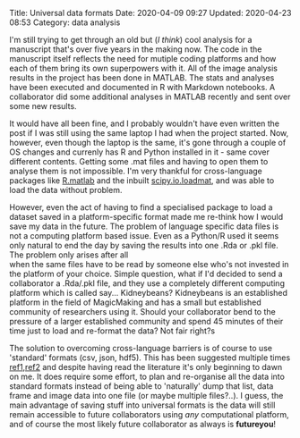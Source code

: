 Title: Universal data formats
Date: 2020-04-09 09:27
Updated: 2020-04-23 08:53
Category: data analysis

I'm still trying to get through an old but (*I think*) cool analysis for a manuscript 
that's over five years in the making now. The code in the manuscript
itself reflects the need for mutiple coding platforms and how each of them 
bring its own superpowers with it. All of the image analysis results in the project
has been done in MATLAB. The stats and analyses have been executed and documented
in R with Markdown notebooks. A collaborator did some additional analyses in 
MATLAB recently and sent over some new results. 

It would have all been fine, and I probably  wouldn't have even written the post if <!-- TEASER_END-->
I was still using the same laptop I had when the project started. Now, however, 
even though the laptop is  the same, it's gone through a couple of OS changes 
and currenly has  R and Python installed in it -  same cover different contents. Getting some .mat files and having to open
them to analyse them is not impossible. I'm very thankful for cross-language packages like 
[R.matlab](https://cran.r-project.org/web/packages/R.matlab/index.html) and the inbuilt [scipy.io.loadmat](https://docs.scipy.org/doc/scipy/reference/generated/scipy.io.loadmat.html), and was able to load the data without problem. 

However, even the act of having to find a specialised package to load a dataset
saved in a platform-specific format made me re-think how I would save my data in the
future. The problem of language specific data files is not a computing platform based issue.
Even as a Python/R used it seems only natural to 
end the day by saving the results  into  one .Rda or .pkl file. The problem only arises after all  
when the same files have to be read by  someone else who's not invested
in the platform of your choice. Simple question, what if I'd decided to send a collaborator
a .Rda/.pkl file, and they use a completely different computing platform which
is called say... Kidneybeans? Kidneybeans is an established platform in the 
field of MagicMaking and has a small but established community of researchers
using it. Should your collaborator bend to the pressure of a larger established 
community and spend 45 minutes of their time just to load and re-format the data?
Not fair right?s

The solution to overcoming cross-language barriers is of course to use 'standard' formats (csv, json, hdf5). 
This has been suggested multiple times [ref1,ref2]() and despite having read the literature it's only beginning to 
dawn on me. It does require some effort, to plan and re-organise all the data
into standard formats instead of being able to 'naturally' dump that list, 
data frame and image data into one file (or maybe multiple files?..). I guess, the main advantage of 
saving stuff into universal formats is the data will still remain accessible 
to future collaborators using *any* computational platform, and of course 
the most likely future collaborator as always is __futureyou__!
